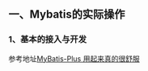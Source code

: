 
## 一、Mybatis的实际操作

### 1、基本的接入与开发
 参考地址[MyBatis-Plus 用起来真的很舒服](https://www.cnblogs.com/l-y-h/p/12859477.html)
 
